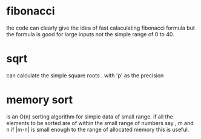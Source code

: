 # fibonacci
the code can clearly 
give the idea of 
fast calaculating fibonacci formula but 
the formula is good for large inputs not 
the simple range of 0 to 40.
# sqrt
can calculate the simple square roots .
with 'p' as the precision 
# memory sort 
 is an O(n) sorting algorithm for 
 simple data of small range.
 if all the elements to be sorted are of 
 within the small range of numbers say ,
 m and n
 if |m-n| is small enough to the range of 
 allocated memory 
 this is useful.
